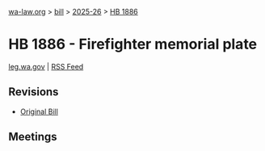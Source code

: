 [wa-law.org](/) > [bill](/bill/) > [2025-26](/bill/2025-26/) > [HB 1886](/bill/2025-26/hb/1886/)

# HB 1886 - Firefighter memorial plate
[leg.wa.gov](https://app.leg.wa.gov/billsummary?BillNumber=1886&Year=2025&Initiative=false) | [RSS Feed](./rss.xml)

## Revisions
* [Original Bill](1/)

## Meetings